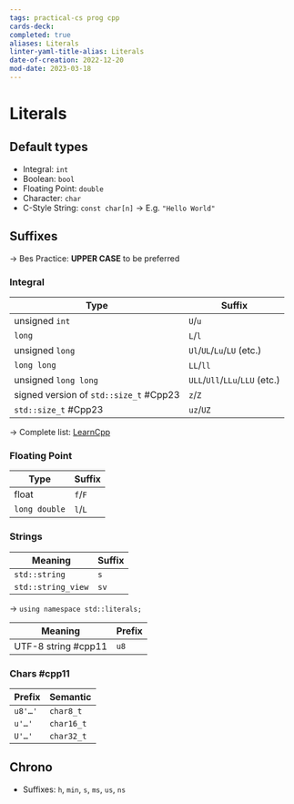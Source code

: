 ```yaml
---
tags: practical-cs prog cpp
cards-deck: 
completed: true
aliases: Literals
linter-yaml-title-alias: Literals
date-of-creation: 2022-12-20
mod-date: 2023-03-18
---
```


# Literals

## Default types
- Integral: `int`
- Boolean: `bool`
- Floating Point: `double`
- Character: `char`
- C-Style String: `const char[n]`
	→ E.g. `"Hello World"`

## Suffixes
→ Bes Practice: **UPPER CASE** to be preferred

### Integral
| Type                                   | Suffix                         |
| -------------------------------------- | ------------------------------ |
| unsigned `int`                         | `U`/`u`                        |
| `long`                                 | `L`/`l`                        |
| unsigned `long`                        | `Ul`/`UL`/`Lu`/`LU` (etc.)     |
| `long long`                            | `LL`/`ll`                      |
| unsigned `long long`                   | `ULL`/`Ull`/`LLu`/`LLU` (etc.) |
| signed version of `std::size_t` #Cpp23 | `z`/`Z`                        |
| `std::size_t` #Cpp23                   | `uz`/`UZ`                      |
→ Complete list: [LearnCpp](https://www.learncpp.com/cpp-tutorial/literals/)

### Floating Point
| Type       | Suffix  |
| ------------- | ------- |
| float         | `f`/`F` |
| `long double` | `l`/`L` |

### Strings
| Meaning            | Suffix |
| ------------------ | ------ |
| `std::string`      | `s`    |
| `std::string_view` | `sv`   |
→ `using namespace std::literals;`

| Meaning             | Prefix |
| ------------------- | ------ |
| UTF-8 string #cpp11 | `u8`   |

### Chars #cpp11
| Prefix  | Semantic   |
| ------- | ---------- |
| `u8'…'` | `char8_t`  | 
| `u'…'`  | `char16_t` |
| `U'…'`  | `char32_t` |

## Chrono
- Suffixes: `h`, `min`, `s`, `ms`, `us`, `ns`
